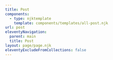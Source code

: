 ```yaml
---
title: Post
components:
  - type: njktemplate
    template: components/templates/all-post.njk
url: post
eleventyNavigation:
  parent: main
  title: Post
layout: page/page.njk
eleventyExcludeFromCollections: false
---
```

